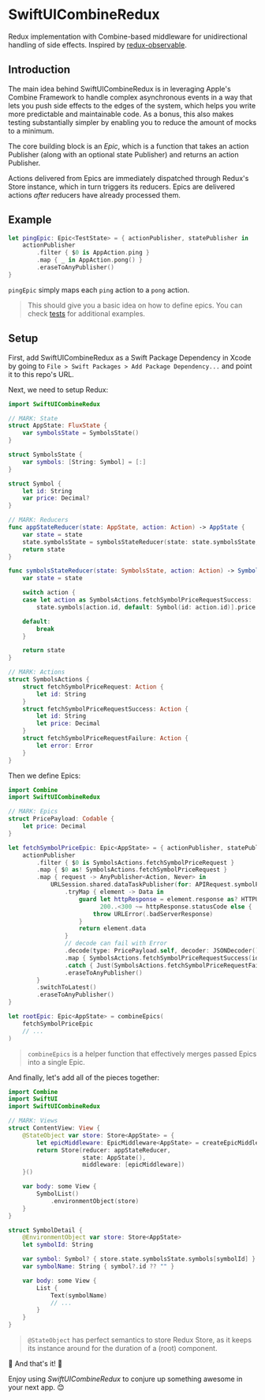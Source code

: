 # SwiftUICombineRedux

Redux implementation with Combine-based middleware for unidirectional handling of side effects. Inspired by [redux-observable](https://redux-observable.js.org).

## Introduction

The main idea behind SwiftUICombineRedux is in leveraging Apple's Combine Framework to handle complex asynchronous events in a way that lets you push side effects to the edges of the system, which helps you write more predictable and maintainable code. As a bonus, this also makes testing substantially simpler by enabling you to reduce the amount of mocks to a minimum.

The core building block is an *Epic*, which is a function that takes an action Publisher (along with an optional state Publisher) and returns an action Publisher.

Actions delivered from Epics are immediately dispatched through Redux's Store instance, which in turn triggers its reducers. Epics are delivered actions *after* reducers have already processed them.

## Example

```swift
let pingEpic: Epic<TestState> = { actionPublisher, statePublisher in
    actionPublisher
        .filter { $0 is AppAction.ping }
        .map { _ in AppAction.pong() }
        .eraseToAnyPublisher()
}
```

`pingEpic` simply maps each `ping` action to a `pong` action.


> This should give you a basic idea on how to define epics. You can check [tests](Tests/SwiftUICombineReduxTests/SwiftUICombineReduxTests.swift) for additional examples.

## Setup

First, add SwiftUICombineRedux as a Swift Package Dependency in Xcode by going to `File > Swift Packages > Add Package Dependency...` and point it to this repo's URL.

Next, we need to setup Redux:

```swift
import SwiftUICombineRedux

// MARK: State
struct AppState: FluxState {
    var symbolsState = SymbolsState()
}

struct SymbolsState {
    var symbols: [String: Symbol] = [:]
}

struct Symbol {
    let id: String
    var price: Decimal?
}

// MARK: Reducers
func appStateReducer(state: AppState, action: Action) -> AppState {
    var state = state
    state.symbolsState = symbolsStateReducer(state: state.symbolsState, action: action)
    return state
}

func symbolsStateReducer(state: SymbolsState, action: Action) -> SymbolsState {
    var state = state

    switch action {
    case let action as SymbolsActions.fetchSymbolPriceRequestSuccess:
        state.symbols[action.id, default: Symbol(id: action.id)].price = action.price

    default:
        break
    }

    return state
}

// MARK: Actions
struct SymbolsActions {
    struct fetchSymbolPriceRequest: Action {
        let id: String
    }
    struct fetchSymbolPriceRequestSuccess: Action {
        let id: String
        let price: Decimal
    }
    struct fetchSymbolPriceRequestFailure: Action {
        let error: Error
    }
}
```

Then we define Epics:

```swift
import Combine
import SwiftUICombineRedux

// MARK: Epics
struct PricePayload: Codable {
    let price: Decimal
}

let fetchSymbolPriceEpic: Epic<AppState> = { actionPublisher, statePublisher in
    actionPublisher
        .filter { $0 is SymbolsActions.fetchSymbolPriceRequest }
        .map { $0 as! SymbolsActions.fetchSymbolPriceRequest }
        .map { request -> AnyPublisher<Action, Never> in
            URLSession.shared.dataTaskPublisher(for: APIRequest.symbolPrice(symbolId: request.id).urlRequest())
                .tryMap { element -> Data in
                    guard let httpResponse = element.response as? HTTPURLResponse,
                          200..<300 ~= httpResponse.statusCode else {
                        throw URLError(.badServerResponse)
                    }
                    return element.data
                }
                // decode can fail with Error
                .decode(type: PricePayload.self, decoder: JSONDecoder())
                .map { SymbolsActions.fetchSymbolPriceRequestSuccess(id: request.id, price: $0.price) }
                .catch { Just(SymbolsActions.fetchSymbolPriceRequestFailure(error: $0)) }
                .eraseToAnyPublisher()
        }
        .switchToLatest()
        .eraseToAnyPublisher()
}

let rootEpic: Epic<AppState> = combineEpics(
    fetchSymbolPriceEpic
    // ...
)
```
> `combineEpics` is a helper function that effectively merges passed Epics into a single Epic.


And finally, let's add all of the pieces together:

```swift
import Combine
import SwiftUI
import SwiftUICombineRedux

// MARK: Views
struct ContentView: View {
    @StateObject var store: Store<AppState> = {
        let epicMiddleware: EpicMiddleware<AppState> = createEpicMiddleware(with: rootEpic)
        return Store(reducer: appStateReducer,
                     state: AppState(),
                     middleware: [epicMiddleware])
    }()

    var body: some View {
        SymbolList()
            .environmentObject(store)
    }
}

struct SymbolDetail {
    @EnvironmentObject var store: Store<AppState>
    let symbolId: String

    var symbol: Symbol? { store.state.symbolsState.symbols[symbolId] }
    var symbolName: String { symbol?.id ?? "" }

    var body: some View {
        List {
            Text(symbolName)
            // ...
        }
    }
}
```
> `@StateObject` has perfect semantics to store Redux Store, as it keeps its instance around for the duration of a (root) component.

🎉 And that's it! 🎉

Enjoy using *SwiftUICombineRedux* to conjure up something awesome in your next app. 😊

